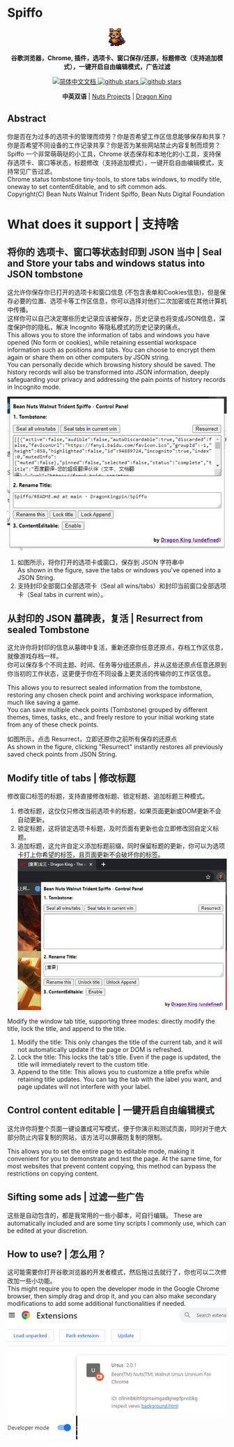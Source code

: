 # Spiffo
<p align="center">
  <a href="https://github.com/DragonKingpin/Spiffo">
   <img alt="Spiffo" src="./icon.png">
  </a>
</p>

<p align="center">
  <strong>
  谷歌浏览器，Chrome, 插件，选项卡、窗口保存/还原，标题修改（支持追加模式），一键开启自由编辑模式，广告过滤
   </strong>
</p>

<p align="center">
  <a href="https://docs.nutsky.com/docs/hazelnut_sauron_zh_cn">
    <img src="https://img.shields.io/badge/文档-简体中文-blue.svg" alt="简体中文文档" />
  </a>

   <a target="_blank" href='https://github.com/DragonKingpin/Hydra'>
        <img src="https://img.shields.io/github/stars/DragonKingpin/Spiffo.svg" alt="github stars"/>
   </a>

   <a target="_blank" href=''>
        <img src="https://img.shields.io/badge/Process-Relase-yellow" alt="github stars"/>
   </a>
</p>

<p align='center'>
  <b>中英双语</b> | <a href="https://www.nutsky.com">Nuts Projects</a> | 
  <a href="https://www.dragonking.cn" target="_blank">Dragon King</a>
</p>

## Abstract
你是否在为过多的选项卡的管理而烦劳？你是否希望工作区信息能够保存和共享？你是否希望不同设备的工作记录共享？你是否为某些网站禁止内容复制而烦劳？
Spiffo 一个非常萌萌哒的小工具，Chrome 状态保存和本地化的小工具，支持保存选项卡、窗口等状态，标题修改（支持追加模式），一键开启自由编辑模式，支持常见广告过滤。\
Chrome status tombstone tiny-tools, to store tabs windows, to modify title, oneway to set contentEditable, and to sift common ads. \
Copyright(C) Bean Nuts Walnut Trident Spiffo, Bean Nuts Digital Foundation

# What does it support | 支持啥
## 将你的 选项卡、窗口等状态封印到 JSON 当中 | Seal and Store your tabs and windows status into JSON tombstone
这允许你保存你已打开的选项卡和窗口信息 (不包含表单和Cookies信息)，但是保存必要的位置、选项卡等工作区信息，你可以选择对他们二次加密或在其他计算机中传播。\
这样你可以自己决定哪些历史记录应该被保存，历史记录也将变成JSON信息，深度保护你的隐私，解决 Incognito 等隐私模式的历史记录的痛点。\
This allows you to store the information of tabs and windows you have opened (No form or cookies), while retaining essential workspace information such as positions and tabs. You can choose to encrypt them again or share them on other computers by JSON string.\
You can personally decide which browsing history should be saved. The history records will also be transformed into JSON information, deeply safeguarding your privacy and addressing the pain points of history records in Incognito mode.

![image](./assets/a3.png) 
1. 如图所示，将你打开的选项卡或窗口，保存到 JSON 字符串中\
As shown in the figure, save the tabs or windows you've opened into a JSON String.
2. 支持封印全部窗口全部选项卡（Seal all wins/tabs）和封印当前窗口全部选项卡（Seal tabs in current win）。

## 从封印的 JSON 墓碑表，复活 | Resurrect from sealed Tombstone
这允许你将封印的信息从墓碑中复活，重新还原你任意还原点，存档工作区信息，就像游戏存档一样。\
你可以保存多个不同主题、时间、任务等分组还原点，并从这些还原点任意还原到你当初的工作状态，这更便于你在不同设备上更灵活的传输你的工作区信息。

This allows you to resurrect sealed information from the tombstone, restoring any chosen check point and archiving workspace information, much like saving a game.\
You can save multiple check points (Tombstone) grouped by different themes, times, tasks, etc., and freely restore to your initial working state from any of these check points.

如图所示，点击 Resurrect，立即还原你之前所有保存的还原点\
As shown in the figure, clicking "Resurrect" instantly restores all previously saved check points from JSON String.

## Modify title of tabs | 修改标题
修改窗口标签的标题，支持直接修改标题、锁定标题、追加标题三种模式。
1. 修改标题，这仅仅只修改当前选项卡的标题，如果页面更新或DOM更新不会自动更新。
2. 锁定标题，这将锁定选项卡标题，及时页面有更新也会立即修改回自定义标题。
3. 追加标题，这允许自定义添加标题前缀，同时保留标题的更新，你可以为选项卡打上你希望的标签，且页面更新不会破坏你的标签。\
![image](./assets/a4.png)


Modify the window tab title, supporting three modes: directly modify the title, lock the title, and append to the title.
1. Modify the title: This only changes the title of the current tab, and it will not automatically update if the page or DOM is refreshed.
2. Lock the title: This locks the tab's title. Even if the page is updated, the title will immediately revert to the custom title.
3. Append to the title: This allows you to customize a title prefix while retaining title updates. You can tag the tab with the label you want, and page updates will not interfere with your label.

## Control content editable | 一键开启自由编辑模式
这允许你将整个页面一键设置成可写模式，便于你演示和测试页面，同时对于绝大部分防止内容复制的网站，该方法可以屏蔽防复制的限制。

This allows you to set the entire page to editable mode, 
making it convenient for you to demonstrate and test the page. At the same time, 
for most websites that prevent content copying, this method can bypass the restrictions on copying content.

## Sifting some ads | 过滤一些广告
这些是自动包含的，都是我常用的一些小脚本，可自行编辑。
These are automatically included and are some tiny scripts I commonly use, which can be edited at your discretion.

## How to use? | 怎么用？
这可能需要你打开谷歌浏览器的开发者模式，然后拖过去就行了，你也可以二次修改加一些小功能。\
This might require you to open the developer mode in the Google Chrome browser, then simply drag and drop it, and you can also make secondary modifications to add some additional functionalities if needed.\
![image](./assets/a1.png) \
![image](./assets/a2.png)
